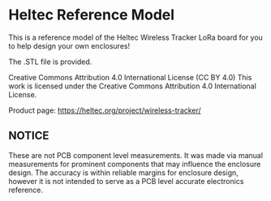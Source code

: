 
# Heltec Reference Model

This is a reference model of the Heltec Wireless Tracker LoRa board for you to help design your own enclosures!

The .STL file is provided.

Creative Commons Attribution 4.0 International License (CC BY 4.0) This work is licensed under the Creative Commons Attribution 4.0 International License.

Product page: <https://heltec.org/project/wireless-tracker/>


## NOTICE

These are not PCB component level measurements. It was made via manual measurements for prominent 
components that may influence the enclosure design. The accuracy is within reliable margins
for enclosure design, however it is not intended to serve as a PCB level accurate electronics
reference.